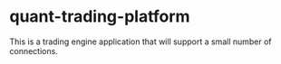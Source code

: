 # quant-trading-platform
This is a trading engine application that will support a small number of connections.
